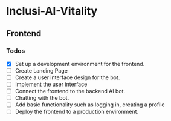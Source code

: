 # Inclusi-AI-Vitality

## Frontend
### Todos
- [x]   Set up a development environment for the frontend.
- [ ]   Create Landing Page
- [ ]   Create a user interface design for the bot.
- [ ]   Implement the user interface
- [ ]  Connect the frontend to the backend AI bot.
- [ ]  Chatting with the bot.
- [ ]  Add basic functionality such as logging in, creating a profile
- [ ]   Deploy the frontend to a production environment.
